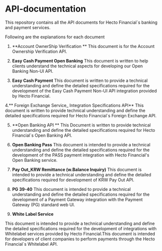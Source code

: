 # API-documentation
This repository contains all the API documents for Hecto Financial`s banking and payment services.

Following are the explanations for each document

1. **Account OwnerShip Verification **
   This document is for the Account Ownership Verification API.

2. **Easy Cash Payment Open Banking**
   This document is written to help clients understand the technical aspects for developing our Open Banking Non-UI API.

3. **Easy Cash Payment**
   This document is written to provide a technical understanding and define the detailed specifications required for the development of the Easy Cash Payment Non-UI API integration provided by Hecto Financial.

4.** Foreign Exchange Service_ Integration Specifications API**
   This document is written to provide technical understanding and define the detailed specifications required for Hecto Financial`s Foreign Exchange API.
   
5. **Open Banking API **
   This Document is written to provide technical understanding and define the detailed specifications required for Hecto Financial`s Open Banking API.
   
7. **Open Banking Pass**
   This document is intended to provide a technical understanding and define the detailed specifications required for the development of the PASS payment integration with Hecto Financial's Open Banking service.

9. **Pay Out_KRW Remittance (w.Balance Inquiry)**
    This document is intended to provide a technical understanding and define the detailed specifications required for development of KRW Pay Out API. 
    

11. **PG 39-40**
    This document is intended to provide a technical understanding and define the detailed specifications required for the development of a Payment Gateway integration with the Payment Gateway (PG) standard web UI.
   
13. **White Label Service**

   This document is intended to provide a technical understanding and define the detailed specifications required for the development of integrations with Whitelabel services provided by Hecto Financial.This document is intended for developers of client companies to 
   perform payments through the Hecto Financial`s Whitelabel API.
   

